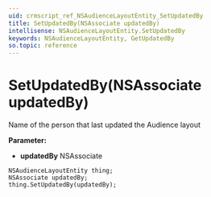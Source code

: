 ```yaml
---
uid: crmscript_ref_NSAudienceLayoutEntity_SetUpdatedBy
title: SetUpdatedBy(NSAssociate updatedBy)
intellisense: NSAudienceLayoutEntity.SetUpdatedBy
keywords: NSAudienceLayoutEntity, GetUpdatedBy
so.topic: reference
---
```


# SetUpdatedBy(NSAssociate updatedBy)

Name of the person that last updated the Audience layout

**Parameter:** 
* **updatedBy** NSAssociate

```crmscript
NSAudienceLayoutEntity thing;
NSAssociate updatedBy;
thing.SetUpdatedBy(updatedBy);
```

